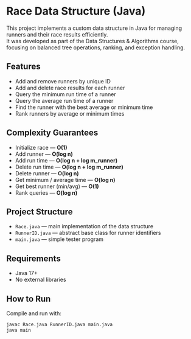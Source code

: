 # Race Data Structure (Java)

This project implements a custom data structure in Java for managing runners and their race results efficiently.  
It was developed as part of the Data Structures & Algorithms course, focusing on balanced tree operations, ranking, and exception handling.

## Features
- Add and remove runners by unique ID  
- Add and delete race results for each runner  
- Query the minimum run time of a runner  
- Query the average run time of a runner  
- Find the runner with the best average or minimum time  
- Rank runners by average or minimum times  

## Complexity Guarantees
- Initialize race — **O(1)**  
- Add runner — **O(log n)**  
- Add run time — **O(log n + log m_runner)**  
- Delete run time — **O(log n + log m_runner)**  
- Delete runner — **O(log n)**  
- Get minimum / average time — **O(log n)**  
- Get best runner (min/avg) — **O(1)**  
- Rank queries — **O(log n)**  

## Project Structure
- `Race.java` — main implementation of the data structure  
- `RunnerID.java` — abstract base class for runner identifiers  
- `main.java` — simple tester program  

## Requirements
- Java 17+  
- No external libraries  

## How to Run
Compile and run with:
```bash
javac Race.java RunnerID.java main.java
java main
